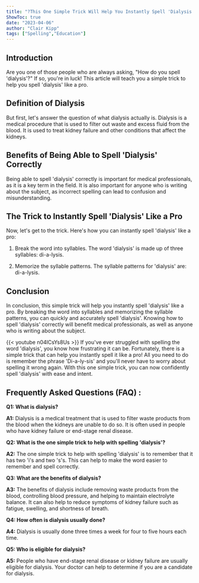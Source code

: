```yaml
---
title: "?This One Simple Trick Will Help You Instantly Spell 'Dialysis' Like a Pro!"
ShowToc: true 
date: "2023-04-06"
author: "Clair Kipp" 
tags: ["Spelling","Education"]
---
```

## Introduction
Are you one of those people who are always asking, "How do you spell 'dialysis'?" If so, you're in luck! This article will teach you a simple trick to help you spell 'dialysis' like a pro. 

## Definition of Dialysis
But first, let's answer the question of what dialysis actually is. Dialysis is a medical procedure that is used to filter out waste and excess fluid from the blood. It is used to treat kidney failure and other conditions that affect the kidneys. 

## Benefits of Being Able to Spell 'Dialysis' Correctly
Being able to spell 'dialysis' correctly is important for medical professionals, as it is a key term in the field. It is also important for anyone who is writing about the subject, as incorrect spelling can lead to confusion and misunderstanding. 

## The Trick to Instantly Spell 'Dialysis' Like a Pro
Now, let's get to the trick. Here's how you can instantly spell 'dialysis' like a pro: 

1. Break the word into syllables. The word 'dialysis' is made up of three syllables: di-a-lysis. 

2. Memorize the syllable patterns. The syllable patterns for 'dialysis' are: di-a-lysis. 

## Conclusion
In conclusion, this simple trick will help you instantly spell 'dialysis' like a pro. By breaking the word into syllables and memorizing the syllable patterns, you can quickly and accurately spell 'dialysis'. Knowing how to spell 'dialysis' correctly will benefit medical professionals, as well as anyone who is writing about the subject.

{{< youtube n04lCsYs8Us >}} 
If you've ever struggled with spelling the word 'dialysis', you know how frustrating it can be. Fortunately, there is a simple trick that can help you instantly spell it like a pro! All you need to do is remember the phrase 'Di-a-ly-sis' and you'll never have to worry about spelling it wrong again. With this one simple trick, you can now confidently spell 'dialysis' with ease and intent.

## Frequently Asked Questions (FAQ) :
**Q1: What is dialysis?**

**A1:** Dialysis is a medical treatment that is used to filter waste products from the blood when the kidneys are unable to do so. It is often used in people who have kidney failure or end-stage renal disease. 

**Q2: What is the one simple trick to help with spelling 'dialysis'?**

**A2:** The one simple trick to help with spelling 'dialysis' is to remember that it has two 'i's and two 's's. This can help to make the word easier to remember and spell correctly. 

**Q3: What are the benefits of dialysis?**

**A3:** The benefits of dialysis include removing waste products from the blood, controlling blood pressure, and helping to maintain electrolyte balance. It can also help to reduce symptoms of kidney failure such as fatigue, swelling, and shortness of breath. 

**Q4: How often is dialysis usually done?**

**A4:** Dialysis is usually done three times a week for four to five hours each time. 

**Q5: Who is eligible for dialysis?**

**A5:** People who have end-stage renal disease or kidney failure are usually eligible for dialysis. Your doctor can help to determine if you are a candidate for dialysis.





